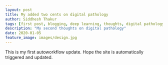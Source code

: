 ```yaml
---
layout: post
title: My added two cents on digital pathology
author: Siddhesh Thakur
tags: [first post, blogging, deep learning, thoughts, digital pathology]
description: "My second thoughts on digital pathology"
date: 2020-01-05
feature_image: images/design.jpg
---
```


This is my first autoworkflow update. Hope the site is automatically triggered and updated.